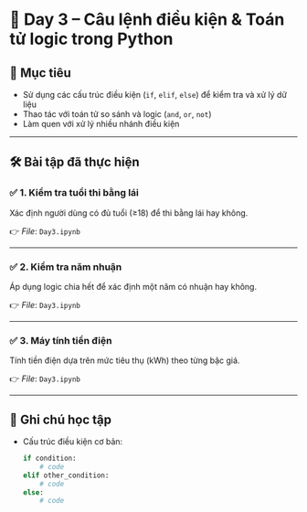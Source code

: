 # 📅 Day 3 – Câu lệnh điều kiện & Toán tử logic trong Python

## 🎯 Mục tiêu
- Sử dụng các cấu trúc điều kiện (`if`, `elif`, `else`) để kiểm tra và xử lý dữ liệu
- Thao tác với toán tử so sánh và logic (`and`, `or`, `not`)
- Làm quen với xử lý nhiều nhánh điều kiện

---

## 🛠 Bài tập đã thực hiện

### ✅ 1. Kiểm tra tuổi thi bằng lái
Xác định người dùng có đủ tuổi (≥18) để thi bằng lái hay không.

👉 *File*: `Day3.ipynb`

---

### ✅ 2. Kiểm tra năm nhuận
Áp dụng logic chia hết để xác định một năm có nhuận hay không.

👉 *File*: `Day3.ipynb`

---

### ✅ 3. Máy tính tiền điện
Tính tiền điện dựa trên mức tiêu thụ (kWh) theo từng bậc giá.

👉 *File*: `Day3.ipynb`

---

## 📌 Ghi chú học tập

- Cấu trúc điều kiện cơ bản:
  ```python
  if condition:
      # code
  elif other_condition:
      # code
  else:
      # code

